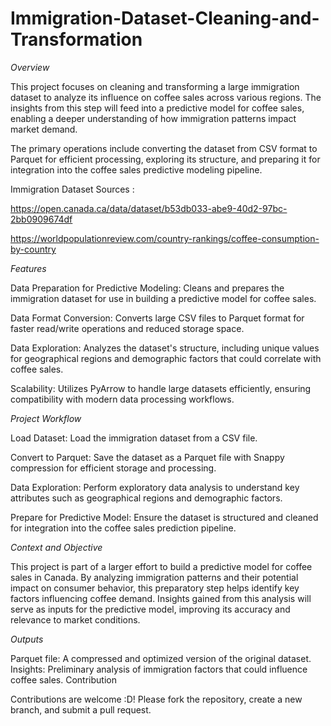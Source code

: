 # Immigration-Dataset-Cleaning-and-Transformation

*Overview*

This project focuses on cleaning and transforming a large immigration dataset to analyze its influence on coffee sales across various regions. The insights from this step will feed into a predictive model for coffee sales, enabling a deeper understanding of how immigration patterns impact market demand.

The primary operations include converting the dataset from CSV format to Parquet for efficient processing, exploring its structure, and preparing it for integration into the coffee sales predictive modeling pipeline.

Immigration Dataset Sources : 

https://open.canada.ca/data/dataset/b53db033-abe9-40d2-97bc-2bb0909674df

https://worldpopulationreview.com/country-rankings/coffee-consumption-by-country



*Features*

Data Preparation for Predictive Modeling: Cleans and prepares the immigration dataset for use in building a predictive model for coffee sales.

Data Format Conversion: Converts large CSV files to Parquet format for faster read/write operations and reduced storage space.

Data Exploration: Analyzes the dataset's structure, including unique values for geographical regions and demographic factors that could correlate with coffee sales.

Scalability: Utilizes PyArrow to handle large datasets efficiently, ensuring compatibility with modern data processing workflows.

*Project Workflow*

Load Dataset: Load the immigration dataset from a CSV file.

Convert to Parquet: Save the dataset as a Parquet file with Snappy compression for efficient storage and processing.

Data Exploration: Perform exploratory data analysis to understand key attributes such as geographical regions and demographic factors.

Prepare for Predictive Model: Ensure the dataset is structured and cleaned for integration into the coffee sales prediction pipeline.

*Context and Objective*

This project is part of a larger effort to build a predictive model for coffee sales in Canada. By analyzing immigration patterns and their potential impact on consumer behavior, this preparatory step helps identify key factors influencing coffee demand. Insights gained from this analysis will serve as inputs for the predictive model, improving its accuracy and relevance to market conditions.

*Outputs*

Parquet file: A compressed and optimized version of the original dataset.
Insights: Preliminary analysis of immigration factors that could influence coffee sales.
Contribution

Contributions are welcome :D! Please fork the repository, create a new branch, and submit a pull request.

